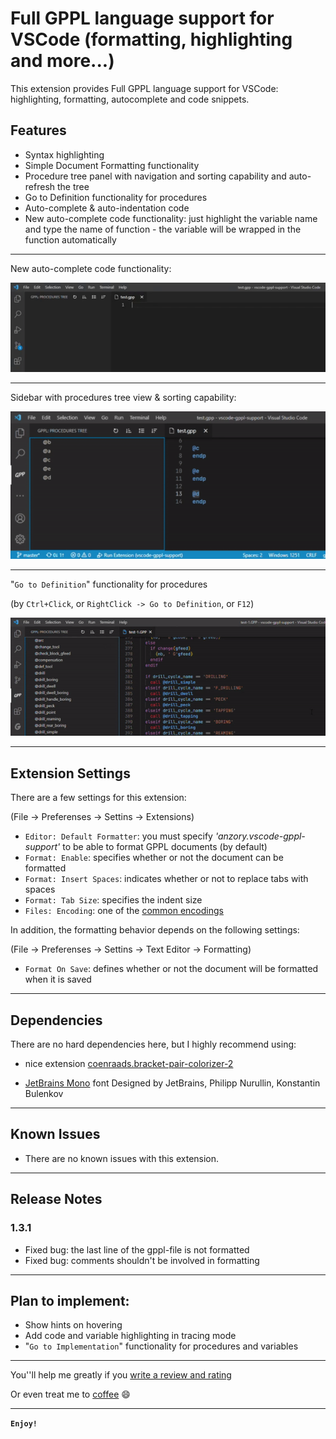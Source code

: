 # Full GPPL language support for VSCode (formatting, highlighting and more...)

This extension provides Full GPPL language support for VSCode: highlighting, formatting, autocomplete and code snippets.

## Features

- Syntax highlighting
- Simple Document Formatting functionality
- Procedure tree panel with navigation and sorting capability and auto-refresh the tree
- Go to Definition functionality for procedures
- Auto-complete & auto-indentation code
- New auto-complete code functionality: just highlight the variable name and type the name of function - the variable will be wrapped in the function automatically

---

New auto-complete code functionality:

![New auto-complete code functionality](https://github.com/anzory/vscode-gppl-support/blob/master/images/screens/auto-complete-functionality.gif?raw=true)

---

Sidebar with procedures tree view & sorting capability:

![Sidebar with procedure tree view](https://github.com/anzory/vscode-gppl-support/blob/master/images/screens/tree-sort.gif?raw=true)

---

"`Go to Definition`" functionality for procedures

(by `Ctrl+Click`, or `RightClick -> Go to Definition`, or `F12`)

![Go to Definition](https://github.com/anzory/vscode-gppl-support/blob/master/images/screens/goto-definition.gif?raw=true)

---

## Extension Settings

There are a few settings for this extension:

(File -> Preferenses -> Settins -> Extensions)

- `Editor: Default Formatter`: you must specify _'anzory.vscode-gppl-support'_ to be able to format GPPL documents (by default)
- `Format: Enable`: specifies whether or not the document can be formatted
- `Format: Insert Spaces`: indicates whether or not to replace tabs with spaces
- `Format: Tab Size`: specifies the indent size
- `Files: Encoding`: one of the [common encodings](https://en.wikipedia.org/wiki/Character_encoding#Common_character_encodings)

In addition, the formatting behavior depends on the following settings:

(File -> Preferenses -> Settins -> Text Editor -> Formatting)

- `Format On Save`: defines whether or not the document will be formatted when it is saved

---

## Dependencies

There are no hard dependencies here, but I highly recommend using:

- nice extension [coenraads.bracket-pair-colorizer-2](https://marketplace.visualstudio.com/items?itemName=CoenraadS.bracket-pair-colorizer-2)

- [JetBrains Mono](https://fonts.google.com/specimen/JetBrains+Mono?preview.text_type=custom) font Designed by JetBrains, Philipp Nurullin, Konstantin Bulenkov

---

## Known Issues

- There are no known issues with this extension.

---

## Release Notes

### 1.3.1

- Fixed bug: the last line of the gppl-file is not formatted
- Fixed bug: comments shouldn't be involved in formatting

---

## Plan to implement:

- Show hints on hovering
- Add code and variable highlighting in tracing mode
- "`Go to Implementation`" functionality for procedures and variables

---

You''ll help me greatly if you [write a review and rating](https://marketplace.visualstudio.com/items?itemName=anzory.vscode-gppl-support&ssr=false#review-details)

Or even treat me to [coffee](https://paypal.me/anzory?locale.x=en_EN)
😄

---

**`Enjoy!`**
